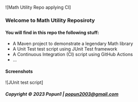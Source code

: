 ![Math Utility Repo applying CI]
### Welcome to Math Utility Reposiroty

#### You will find in this repo the following stuff:

* A Maven project to demonstrate a legendary Math library
* A Unit Test test script using JUnit Test framework
* A Continuous Integration (CI) script using GitHub Actions
* ...

#### Screenshots
![JUnit test script]

##### Copyright &#169; 2023 Popun1 | popun2003@gmail.com
